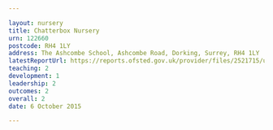```yaml
---

layout: nursery
title: Chatterbox Nursery
urn: 122660
postcode: RH4 1LY
address: The Ashcombe School, Ashcombe Road, Dorking, Surrey, RH4 1LY
latestReportUrl: https://reports.ofsted.gov.uk/provider/files/2521715/urn/122660.pdf
teaching: 2
development: 1
leadership: 2
outcomes: 2
overall: 2
date: 6 October 2015

---
```

